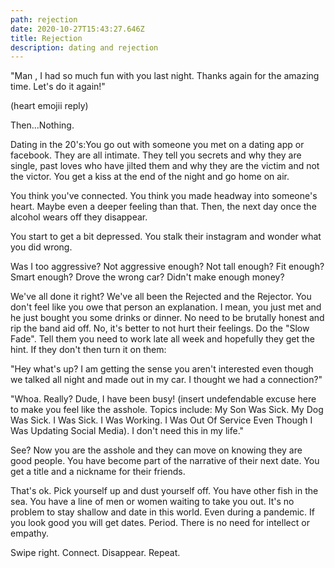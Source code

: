 ```yaml
---
path: rejection
date: 2020-10-27T15:43:27.646Z
title: Rejection
description: dating and rejection
---
```

"Man , I had so much fun with you last night. Thanks again for the amazing time.  Let's do it again!"

(heart emojii reply)

Then...Nothing.  

Dating in the 20's:You go out with someone you met on a dating app or facebook.  They are all intimate. They tell you secrets and why they are single, past loves who have jilted them and why they are the victim and not the victor. You get a kiss at the end of the night and go home on air.

You think you've connected.  You think you made headway into someone's heart.  Maybe even a deeper feeling than that.  Then, the next day once the alcohol wears off they disappear.  

You start to get a bit depressed. You stalk their instagram and wonder what you did wrong.  

Was I too aggressive? Not aggressive enough? Not tall enough? Fit enough? Smart enough? Drove the wrong car? Didn't make enough money?

We've all done it right?  We've all been the Rejected and the Rejector.  You don't feel like you owe that person an explanation. I mean, you just met and he just bought you some drinks or dinner.  No need to be brutally honest and rip the band aid off.  No, it's better to not hurt their feelings.  Do the "Slow Fade".  Tell them you need to work late all week and hopefully they get the hint.  If they don't then turn it on them:

"Hey what's up? I am getting the sense you aren't interested even though we talked all night and made out in my car.  I thought we had a connection?"

"Whoa. Really? Dude, I have been busy!  (insert undefendable excuse here to make you feel like the asshole.  Topics include: My Son Was Sick. My Dog Was Sick.  I Was Sick.  I Was Working.  I Was Out Of Service Even Though I Was Updating Social Media).  I don't need this in my life."

See? Now you are the asshole and they can move on knowing they are good people.  You have become part of the narrative of their next date.  You get a title and a nickname for their friends.

That's ok.  Pick yourself up and dust yourself off.  You have other fish in the sea.  You have a line of men or women waiting to take you out.  It's no problem to stay shallow and date in this world. Even during a pandemic. If you look good you will get dates. Period.  There is no need for intellect or empathy.  

Swipe right. Connect. Disappear. Repeat.
